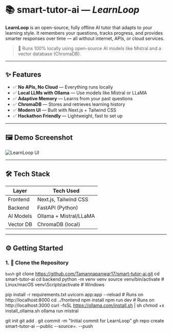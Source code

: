 # 📚 smart-tutor-ai — *LearnLoop*

**LearnLoop** is an open-source, fully offline AI tutor that adapts to your learning style. It remembers your questions, tracks progress, and provides smarter responses over time — all without internet, APIs, or cloud services.

> 🚀 Runs 100% locally using open-source AI models like Mistral and a vector database (ChromaDB).

---

## ✨ Features

- ✅ **No APIs, No Cloud** — Everything runs locally
- ✅ **Local LLMs with Ollama** — Use models like Mistral or LLaMA
- ✅ **Adaptive Memory** — Learns from your past questions
- ✅ **ChromaDB** — Stores and retrieves learning history
- ✅ **Modern UI** — Built with Next.js + Tailwind CSS
- ✅ **Hackathon Friendly** — Lightweight, fast to set up

---

## 🖼️ Demo Screenshot

![LearnLoop UI](./screenshot.png)

---

## 🛠️ Tech Stack

| Layer        | Tech Used              |
|--------------|------------------------|
| Frontend     | Next.js, Tailwind CSS  |
| Backend      | FastAPI (Python)       |
| AI Models    | Ollama + Mistral/LLaMA |
| Vector DB    | ChromaDB (local)       |

---

## ⚙️ Getting Started

### 1. 🔽 Clone the Repository

```bash```
git clone https://github.com/Tamannapanwar17/smart-tutor-ai.git
cd smart-tutor-ai
cd backend
python -m venv venv
source venv/bin/activate        # Linux/macOS
venv\Scripts\activate           # Windows

pip install -r requirements.txt
uvicorn app:app --reload        # Runs on http://localhost:8000
cd ../frontend
npm install
npm run dev                     # Runs on http://localhost:3000
curl -fsSL https://ollama.com/install.sh | sh
chmod +x install_ollama.sh
ollama run mistral

git init
git add .
git commit -m "Initial commit for LearnLoop"
gh repo create smart-tutor-ai --public --source=. --push
